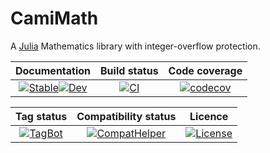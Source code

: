 # CamiMath

A [Julia](http://julialang.org) Mathematics library with integer-overflow protection.

| **Documentation**                         | **Build status**                         | **Code coverage**                               
|:-----------------------------------------:|:----------------------------------------:|:-----------------------------------------------:
|[![Stable](https://img.shields.io/badge/docs-v1-blue.svg)](https://walra356.github.io/CamiMath.jl/stable)[![Dev](https://img.shields.io/badge/docs-dev-blue.svg)](https://walra356.github.io/CamiMath.jl/dev)|[![CI](https://github.com/walra356/CamiMath.jl/actions/workflows/CI.yml/badge.svg)](https://github.com/walra356/CamiMath.jl/actions/workflows/CI.yml)|[![codecov](https://codecov.io/gh/walra356/CamiMath.jl/branch/main/graph/badge.svg?token=7LW41FGMK5)](https://codecov.io/gh/walra356/CamiMath.jl)


| **Tag status**                            | **Compatibility status**                 | **Licence**                                  
|:-----------------------------------------:|:----------------------------------------:|:-----------------------------------------------:
|[![TagBot](https://github.com/walra356/CamiMath.jl/actions/workflows/TagBot.yml/badge.svg)](https://github.com/walra356/CamiMath.jl/actions/workflows/TagBot.yml)|[![CompatHelper](https://github.com/walra356/CamiMath.jl/actions/workflows/CompatHelper.yml/badge.svg)](https://github.com/walra356/CamiMath.jl/actions/workflows/CompatHelper.yml)|[![License](https://img.shields.io/badge/License-MIT-blue.svg)](https://walra356.github.io/CamiMath.jl/main/LICENSE)


